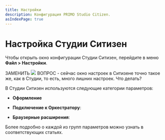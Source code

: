 ```yaml
---
title: Настройки
description: Конфигурация PRIMO Studio Citizen.
asIndexPage: true
---
```


# Настройка Cтудии Ситизен

Чтобы открыть окно конфигурации Студии Ситизен, перейдите в меню **Файл > Настройки**. 

ЗАМЕНИТЬ ![](../resources/settings/studio-settings.png) 
ВОПРОС - сейчас окно настроек в Ситизене точно такое же, как в Студии, то есть, много лишних настроек. 
Что делать?

В Студии Ситизен используются следующие категории параметров:

* **Оформление** 
   
* **Подключение к Оркестратору**:

* **Браузерные расширения**:

Более подробно о каждой из групп параметров можно узнать в соответствующих статьях.
